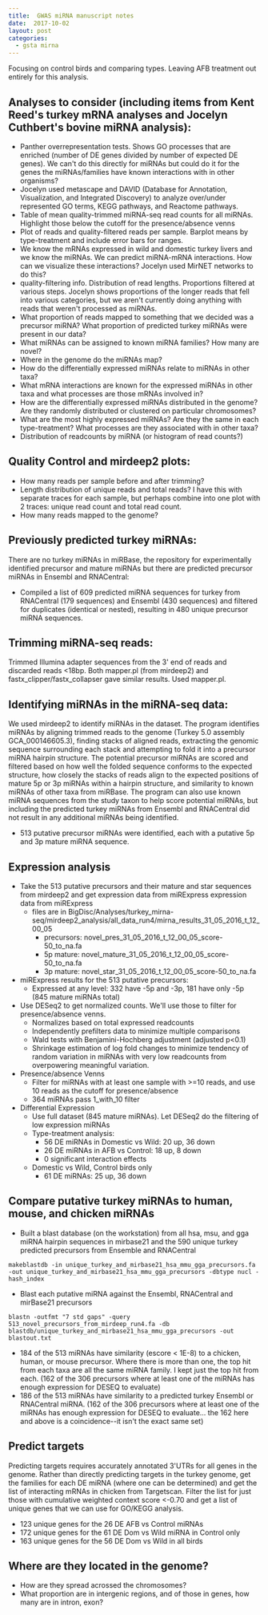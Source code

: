 ```yaml
---
title:  GWAS miRNA manuscript notes
date:  2017-10-02
layout: post
categories:
  - gsta mirna
---
```

Focusing on control birds and comparing types. Leaving AFB treatment out entirely for this analysis.

## Analyses to consider (including items from Kent Reed's turkey mRNA analyses and Jocelyn Cuthbert's bovine miRNA analysis):

  * Panther overrepresentation tests. Shows GO processes that are enriched (number of DE genes divided by number of expected DE genes). We can't do this directly for miRNAs but could do it for the genes the miRNAs/families have known interactions with in other organisms?
  * Jocelyn used metascape and DAVID (Database for Annotation, Visualization, and Integrated Discovery) to analyze over/under represented GO terms, KEGG pathways, and Reactome pathways.
  * Table of mean quality-trimmed miRNA-seq read counts for all miRNAs. Highlight those below the cutoff for the presence/absence venns
  * Plot of reads and quality-filtered reads per sample. Barplot means by type-treatment and include error bars for ranges.
  * We know the mRNAs expressed in wild and domestic turkey livers and we know the miRNAs. We can predict miRNA-mRNA interactions. How can we visualize these interactions? Jocelyn used MirNET networks to do this?
  * quality-filtering info. Distribution of read lengths. Proportions filtered at various steps. Jocelyn shows proportions of the longer reads that fell into various categories, but we aren't currently doing anything with reads that weren't processed as miRNAs.
  * What proportion of reads mapped to something that we decided was a precursor miRNA? What proportion of predicted turkey miRNAs were present in our data?
  * What miRNAs can be assigned to known miRNA families? How many are novel?
  * Where in the genome do the miRNAs map?
  * How do the differentially expressed miRNAs relate to miRNAs in other taxa?
  * What mRNA interactions are known for the expressed miRNAs in other taxa and what processes are those mRNAs involved in?
  * How are the differentially expressed miRNAs distributed in the genome? Are they randomly distributed or clustered on particular chromosomes?
  * What are the most highly expressed miRNAs? Are they the same in each type-treatment? What processes are they associated with in other taxa?
  * Distribution of readcounts by miRNA (or histogram of read counts?)

## Quality Control and mirdeep2 plots:

  * How many reads per sample before and after trimming?
  * Length distribution of unique reads and total reads? I have this with separate traces for each sample, but perhaps combine into one plot with 2 traces: unique read count and total read count.
  * How many reads mapped to the genome?

## Previously predicted turkey miRNAs:

There are no turkey miRNAs in miRBase, the repository for experimentally identified precursor and mature miRNAs but there are predicted precursor miRNAs in Ensembl and RNACentral:
  * Compiled a list of 609 predicted miRNA sequences for turkey from RNACentral (179 sequences) and Ensembl (430 sequences) and filtered for duplicates (identical or nested), resulting in 480 unique precursor miRNA sequences.

## Trimming miRNA-seq reads:

Trimmed Illumina adapter sequences from the 3' end of reads and discarded reads <18bp. Both mapper.pl (from mirdeep2) and fastx_clipper/fastx_collapser gave similar results. Used mapper.pl.

## Identifying miRNAs in the miRNA-seq data:

We used mirdeep2 to identify miRNAs in the dataset. The program identifies miRNAs by aligning trimmed reads to the genome (Turkey 5.0 assembly GCA_000146605.3), finding stacks of aligned reads, extracting the genomic sequence surrounding each stack and attempting to fold it into a precursor miRNA hairpin structure. The potential precursor miRNAs are scored and filtered based on how well the folded sequence conforms to the expected structure, how closely the stacks of reads align to the expected positions of mature 5p or 3p miRNAs within a hairpin structure, and similarity to known miRNAs of other taxa from miRBase. The program can also use known miRNA sequences from the study taxon to help score potential miRNAs, but including the predicted turkey miRNAs from Ensembl and RNACentral did not result in any additional miRNAs being identified.
  * 513 putative precursor miRNAs were identified, each with a putative 5p and 3p mature miRNA sequence.

## Expression analysis

  * Take the 513 putative precursors and their mature and star sequences from mirdeep2 and get expression data from miRExpress expression data from miRExpress
    - files are in BigDisc/Analyses/turkey_mirna-seq/mirdeep2_analysis/all_data_run4/mirna_results_31_05_2016_t_12_00_05
      - precursors: novel_pres_31_05_2016_t_12_00_05_score-50_to_na.fa
      - 5p mature: novel_mature_31_05_2016_t_12_00_05_score-50_to_na.fa
      - 3p mature: novel_star_31_05_2016_t_12_00_05_score-50_to_na.fa
  * miRExpress results for the 513 putative precursors:
    - Expressed at any level: 332 have -5p and -3p, 181 have only -5p (845 mature miRNAs
    total)
  * Use DESeq2 to get normalized counts. We'll use those to filter for presence/absence venns.
    - Normalizes based on total expressed readcounts
    - Independently prefilters data to minimize multiple comparisons
    - Wald tests with Benjamini-Hochberg adjustment (adjusted p<0.1)
    - Shrinkage estimation of log fold changes to minimize tendency of random variation in miRNAs with very low readcounts from overpowering meaningful variation.
  * Presence/absence Venns
    - Filter for miRNAs with at least one sample with >=10 reads, and use 10 reads as the cutoff for presence/absence
    - 364 miRNAs pass 1_with_10 filter
  * Differential Expression
    - Use full dataset (845 mature miRNAs). Let DESeq2 do the filtering of low expression miRNAs
    - Type-treatment analysis:
      - 56 DE miRNAs in Domestic vs Wild: 20 up, 36 down
      - 26 DE miRNAs in AFB vs Control: 18 up, 8 down
      - 0 significant interaction effects
    - Domestic vs Wild, Control birds only
      - 61 DE miRNAs: 25 up, 36 down

## Compare putative turkey miRNAs to human, mouse, and chicken miRNAs

  * Built a blast database (on the workstation) from all hsa, msu, and gga miRNA hairpin sequences in mirbase21 and the 590 unique turkey predicted precursors from Ensemble and RNACentral
~~~
makeblastdb -in unique_turkey_and_mirbase21_hsa_mmu_gga_precursors.fa -out unique_turkey_and_mirbase21_hsa_mmu_gga_precursors -dbtype nucl -hash_index
~~~
  * Blast each putative miRNA against the Ensembl, RNACentral and mirBase21 precursors
~~~
blastn -outfmt "7 std gaps" -query 513_novel_precursors_from_mirdeep_run4.fa -db blastdb/unique_turkey_and_mirbase21_hsa_mmu_gga_precursors -out blastout.txt
~~~
  * 184 of the 513 miRNAs have similarity (escore < 1E-8) to a chicken, human, or mouse precursor. Where there is more than one, the top hit from each taxa are all the same miRNA family. I kept just the top hit from each. (162 of the 306 precursors where at least one of the miRNAs has enough expression for DESEQ to evaluate)
  * 186 of the 513 miRNAs have similarity to a predicted turkey Ensembl or RNACentral miRNA. (162 of the 306 precursors where at least one of the miRNAs has enough expression for DESEQ to evaluate... the 162 here and above is a coincidence--it isn't the exact same set)

## Predict targets

Predicting targets requires accurately annotated 3'UTRs for all genes in the genome. Rather than directly predicting targets in the turkey genome, get the families for each DE miRNA (where one can be determined) and get the list of interacting mRNAs in chicken from Targetscan. Filter the list for just those with cumulative weighted context score <-0.70 and get a list of unique genes that we can use for GO/KEGG analysis.
  * 123 unique genes for the 26 DE AFB vs Control miRNAs
  * 172 unique genes for the 61 DE Dom vs Wild miRNA in Control only
  * 163 unique genes for the 56 DE Dom vs Wild in all birds

## Where are they located in the genome?

  * How are they spread acrossed the chromosomes?
  * What proportion are in intergenic regions, and of those in genes, how many are in intron, exon?
